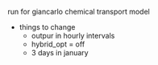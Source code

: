 run for giancarlo chemical transport model
- things to change
  - outpur in hourly intervals
  - hybrid_opt = off
  - 3 days in january
  